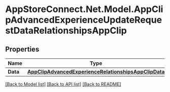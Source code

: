 # AppStoreConnect.Net.Model.AppClipAdvancedExperienceUpdateRequestDataRelationshipsAppClip

## Properties

Name | Type | Description | Notes
------------ | ------------- | ------------- | -------------
**Data** | [**AppClipAdvancedExperienceRelationshipsAppClipData**](AppClipAdvancedExperienceRelationshipsAppClipData.md) |  | [optional] 

[[Back to Model list]](../README.md#documentation-for-models) [[Back to API list]](../README.md#documentation-for-api-endpoints) [[Back to README]](../README.md)

